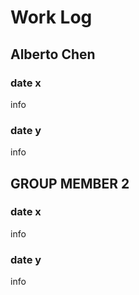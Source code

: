 # Work Log

## Alberto Chen

### date x

info

### date y

info


## GROUP MEMBER 2

### date x

info

### date y

info
